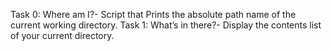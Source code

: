 Task 0: Where am I?- Script that Prints the absolute path name of the current working directory.
Task 1: What’s in there?- Display the contents list of your current directory.
